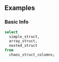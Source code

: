 ## Examples

### Basic Info

```sql
select
  simple_struct,
  array_struct,
  nested_struct
from
  chaos_struct_columns;
```